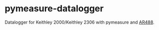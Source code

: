 # pymeasure-datalogger
Datalogger for Keithley 2000/Keithley 2306 with pymeasure and [AR488](https://github.com/Twilight-Logic/AR488).
